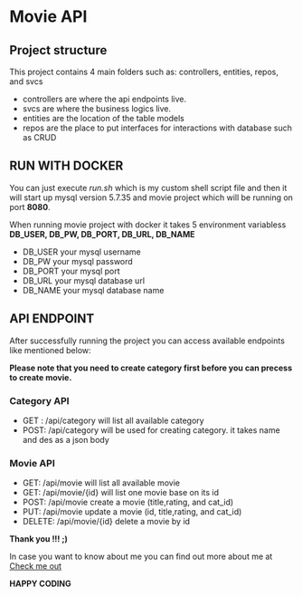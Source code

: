 # Movie API

## Project structure
This project contains 4 main folders such as: controllers, entities, repos, and svcs
- controllers are where the api endpoints live.
- svcs are where the business logics live.
- entities are the location of the table models
- repos are the place to put interfaces for interactions with database such as CRUD

## RUN WITH DOCKER


You can just execute *run.sh* which is my custom shell script file and then it will start up mysql version 5.7.35 and movie project which will be running
on port **8080**.

When running movie project with docker it takes 5 environment variabless **DB_USER, DB_PW, DB_PORT, DB_URL, DB_NAME**
- DB_USER your mysql username
- DB_PW your mysql password
- DB_PORT your mysql port
- DB_URL your mysql database url
- DB_NAME your mysql database name

## API ENDPOINT

After successfully running the project you can access available endpoints like mentioned below:

**Please note that you need to create category first before you can precess to create movie.**

### Category API
- GET : /api/category  will list all available category
- POST: /api/category  will be used for creating category. it takes name and des as a json body


### Movie API
- GET: /api/movie will list all available movie
- GET: /api/movie/{id} will list one movie base on its id
- POST: /api/movie create a movie (title,rating, and cat_id)
- PUT: /api/movie update a movie (id, title,rating, and cat_id)
- DELETE: /api/movie/{id} delete a movie by id

**Thank you !!! ;)**


In case you want to know about me you can find out more about me at [Check me out](https://.lyhengtep.com)


**HAPPY CODING**
